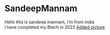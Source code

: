 # SandeepMannam

Hello this is sandeep mannam, i'm from india<br>I have completed my Btech in 2022
[Added picture](https://github.com/S563096/assignment2-Mannam/blob/main/sandeep.jpeg)